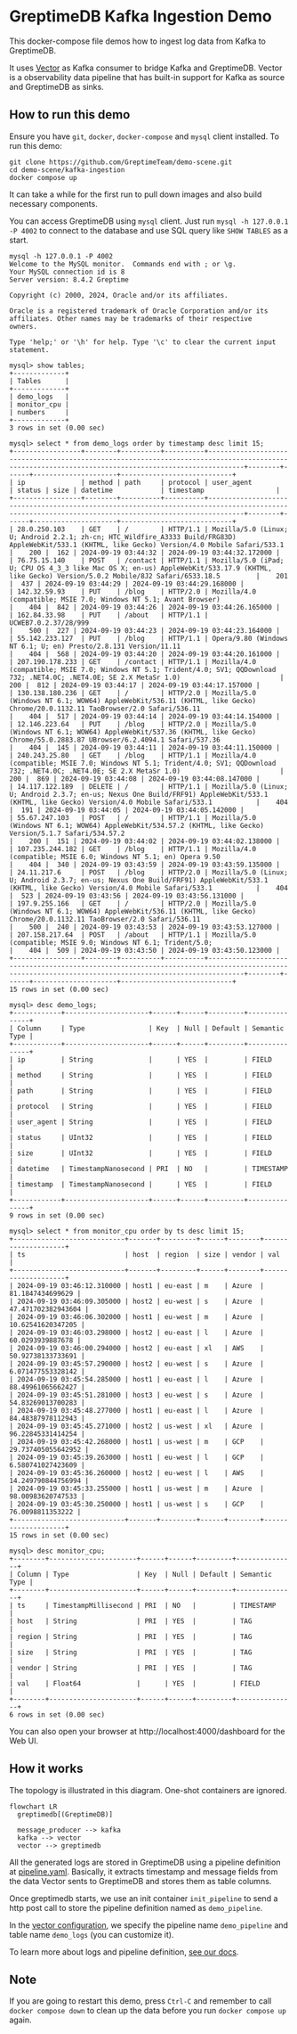 # GreptimeDB Kafka Ingestion Demo

This docker-compose file demos how to ingest log data from Kafka to GreptimeDB.

It uses [Vector](https://vector.dev) as Kafka consumer to bridge Kafka and
GreptimeDB. Vector is a observability data pipeline that has built-in support
for Kafka as source and GreptimeDB as sinks.

## How to run this demo

Ensure you have `git`, `docker`, `docker-compose` and `mysql` client
installed. To run this demo:

```shell
git clone https://github.com/GreptimeTeam/demo-scene.git
cd demo-scene/kafka-ingestion
docker compose up
```

It can take a while for the first run to pull down images and also build
necessary components.

You can access GreptimeDB using `mysql` client. Just run `mysql -h 127.0.0.1 -P
4002` to connect to the database and use SQL query like `SHOW TABLES` as a
start.

```
mysql -h 127.0.0.1 -P 4002
Welcome to the MySQL monitor.  Commands end with ; or \g.
Your MySQL connection id is 8
Server version: 8.4.2 Greptime

Copyright (c) 2000, 2024, Oracle and/or its affiliates.

Oracle is a registered trademark of Oracle Corporation and/or its
affiliates. Other names may be trademarks of their respective
owners.

Type 'help;' or '\h' for help. Type '\c' to clear the current input statement.

mysql> show tables;
+-------------+
| Tables      |
+-------------+
| demo_logs   |
| monitor_cpu |
| numbers     |
+-------------+
3 rows in set (0.00 sec)

mysql> select * from demo_logs order by timestamp desc limit 15;
+-----------------+--------+----------+----------+-----------------------------------------------------------------------------------------------------------------------------------------------------+--------+------+---------------------+----------------------------+
| ip              | method | path     | protocol | user_agent                                                                                                                                          | status | size | datetime            | timestamp                  |
+-----------------+--------+----------+----------+-----------------------------------------------------------------------------------------------------------------------------------------------------+--------+------+---------------------+----------------------------+
| 28.0.250.103    | GET    | /        | HTTP/1.1 | Mozilla/5.0 (Linux; U; Android 2.2.1; zh-cn; HTC_Wildfire_A3333 Build/FRG83D) AppleWebKit/533.1 (KHTML, like Gecko) Version/4.0 Mobile Safari/533.1 |    200 |  162 | 2024-09-19 03:44:32 | 2024-09-19 03:44:32.172000 |
| 76.75.15.140    | POST   | /contact | HTTP/1.1 | Mozilla/5.0 (iPad; U; CPU OS 4_3_3 like Mac OS X; en-us) AppleWebKit/533.17.9 (KHTML, like Gecko) Version/5.0.2 Mobile/8J2 Safari/6533.18.5         |    201 |  437 | 2024-09-19 03:44:29 | 2024-09-19 03:44:29.168000 |
| 142.32.59.93    | PUT    | /blog    | HTTP/2.0 | Mozilla/4.0 (compatible; MSIE 7.0; Windows NT 5.1; Avant Browser)                                                                                   |    404 |  842 | 2024-09-19 03:44:26 | 2024-09-19 03:44:26.165000 |
| 162.84.33.98    | PUT    | /about   | HTTP/1.1 | UCWEB7.0.2.37/28/999                                                                                                                                |    500 |  227 | 2024-09-19 03:44:23 | 2024-09-19 03:44:23.164000 |
| 55.142.233.127  | PUT    | /blog    | HTTP/1.1 | Opera/9.80 (Windows NT 6.1; U; en) Presto/2.8.131 Version/11.11                                                                                     |    404 |  568 | 2024-09-19 03:44:20 | 2024-09-19 03:44:20.161000 |
| 207.190.178.233 | GET    | /contact | HTTP/1.1 | Mozilla/4.0 (compatible; MSIE 7.0; Windows NT 5.1; Trident/4.0; SV1; QQDownload 732; .NET4.0C; .NET4.0E; SE 2.X MetaSr 1.0)                         |    200 |  812 | 2024-09-19 03:44:17 | 2024-09-19 03:44:17.157000 |
| 130.138.180.236 | GET    | /        | HTTP/2.0 | Mozilla/5.0 (Windows NT 6.1; WOW64) AppleWebKit/536.11 (KHTML, like Gecko) Chrome/20.0.1132.11 TaoBrowser/2.0 Safari/536.11                         |    404 |  517 | 2024-09-19 03:44:14 | 2024-09-19 03:44:14.154000 |
| 12.146.223.64   | PUT    | /blog    | HTTP/2.0 | Mozilla/5.0 (Windows NT 6.1; WOW64) AppleWebKit/537.36 (KHTML, like Gecko) Chrome/55.0.2883.87 UBrowser/6.2.4094.1 Safari/537.36                    |    404 |  145 | 2024-09-19 03:44:11 | 2024-09-19 03:44:11.150000 |
| 240.243.25.80   | GET    | /blog    | HTTP/1.1 | Mozilla/4.0 (compatible; MSIE 7.0; Windows NT 5.1; Trident/4.0; SV1; QQDownload 732; .NET4.0C; .NET4.0E; SE 2.X MetaSr 1.0)                         |    200 |  869 | 2024-09-19 03:44:08 | 2024-09-19 03:44:08.147000 |
| 14.117.122.189  | DELETE | /        | HTTP/1.1 | Mozilla/5.0 (Linux; U; Android 2.3.7; en-us; Nexus One Build/FRF91) AppleWebKit/533.1 (KHTML, like Gecko) Version/4.0 Mobile Safari/533.1           |    404 |  191 | 2024-09-19 03:44:05 | 2024-09-19 03:44:05.142000 |
| 55.67.247.103   | POST   | /        | HTTP/1.1 | Mozilla/5.0 (Windows NT 6.1; WOW64) AppleWebKit/534.57.2 (KHTML, like Gecko) Version/5.1.7 Safari/534.57.2                                          |    200 |  151 | 2024-09-19 03:44:02 | 2024-09-19 03:44:02.138000 |
| 107.235.244.182 | GET    | /blog    | HTTP/1.1 | Mozilla/4.0 (compatible; MSIE 6.0; Windows NT 5.1; en) Opera 9.50                                                                                   |    404 |  340 | 2024-09-19 03:43:59 | 2024-09-19 03:43:59.135000 |
| 24.11.217.6     | POST   | /blog    | HTTP/2.0 | Mozilla/5.0 (Linux; U; Android 2.3.7; en-us; Nexus One Build/FRF91) AppleWebKit/533.1 (KHTML, like Gecko) Version/4.0 Mobile Safari/533.1           |    404 |  523 | 2024-09-19 03:43:56 | 2024-09-19 03:43:56.131000 |
| 197.9.255.166   | GET    | /        | HTTP/2.0 | Mozilla/5.0 (Windows NT 6.1; WOW64) AppleWebKit/536.11 (KHTML, like Gecko) Chrome/20.0.1132.11 TaoBrowser/2.0 Safari/536.11                         |    500 |  240 | 2024-09-19 03:43:53 | 2024-09-19 03:43:53.127000 |
| 207.158.217.64  | POST   | /about   | HTTP/1.1 | Mozilla/5.0 (compatible; MSIE 9.0; Windows NT 6.1; Trident/5.0;                                                                                     |    404 |  509 | 2024-09-19 03:43:50 | 2024-09-19 03:43:50.123000 |
+-----------------+--------+----------+----------+-----------------------------------------------------------------------------------------------------------------------------------------------------+--------+------+---------------------+----------------------------+
15 rows in set (0.00 sec)

mysql> desc demo_logs;
+------------+---------------------+------+------+---------+---------------+
| Column     | Type                | Key  | Null | Default | Semantic Type |
+------------+---------------------+------+------+---------+---------------+
| ip         | String              |      | YES  |         | FIELD         |
| method     | String              |      | YES  |         | FIELD         |
| path       | String              |      | YES  |         | FIELD         |
| protocol   | String              |      | YES  |         | FIELD         |
| user_agent | String              |      | YES  |         | FIELD         |
| status     | UInt32              |      | YES  |         | FIELD         |
| size       | UInt32              |      | YES  |         | FIELD         |
| datetime   | TimestampNanosecond | PRI  | NO   |         | TIMESTAMP     |
| timestamp  | TimestampNanosecond |      | YES  |         | FIELD         |
+------------+---------------------+------+------+---------+---------------+
9 rows in set (0.00 sec)

mysql> select * from monitor_cpu order by ts desc limit 15;
+----------------------------+-------+---------+------+--------+--------------------+
| ts                         | host  | region  | size | vendor | val                |
+----------------------------+-------+---------+------+--------+--------------------+
| 2024-09-19 03:46:12.310000 | host1 | eu-east | m    | Azure  |   81.1847434699629 |
| 2024-09-19 03:46:09.305000 | host2 | eu-west | s    | Azure  | 47.471702382943604 |
| 2024-09-19 03:46:06.302000 | host1 | eu-west | m    | Azure  |  10.62541620347205 |
| 2024-09-19 03:46:03.298000 | host2 | eu-east | l    | Azure  |   60.0293939887678 |
| 2024-09-19 03:46:00.294000 | host2 | eu-east | xl   | AWS    |  50.92738133733691 |
| 2024-09-19 03:45:57.290000 | host2 | eu-west | s    | Azure  |  6.071477553328142 |
| 2024-09-19 03:45:54.285000 | host1 | eu-east | l    | Azure  |  88.49961065662427 |
| 2024-09-19 03:45:51.281000 | host3 | eu-west | s    | Azure  |  54.83269013700283 |
| 2024-09-19 03:45:48.277000 | host1 | eu-east | l    | Azure  |  84.48387978112943 |
| 2024-09-19 03:45:45.271000 | host2 | us-west | xl   | Azure  |  96.22845331414254 |
| 2024-09-19 03:45:42.268000 | host1 | us-west | m    | GCP    | 29.737405055642952 |
| 2024-09-19 03:45:39.263000 | host1 | eu-west | l    | GCP    |  6.580741027423609 |
| 2024-09-19 03:45:36.260000 | host2 | eu-west | l    | AWS    | 14.249790844756994 |
| 2024-09-19 03:45:33.255000 | host1 | us-west | m    | Azure  |  98.00983620747533 |
| 2024-09-19 03:45:30.250000 | host1 | us-west | s    | GCP    |   76.0098811353222 |
+----------------------------+-------+---------+------+--------+--------------------+
15 rows in set (0.00 sec)

mysql> desc monitor_cpu;
+--------+----------------------+------+------+---------+---------------+
| Column | Type                 | Key  | Null | Default | Semantic Type |
+--------+----------------------+------+------+---------+---------------+
| ts     | TimestampMillisecond | PRI  | NO   |         | TIMESTAMP     |
| host   | String               | PRI  | YES  |         | TAG           |
| region | String               | PRI  | YES  |         | TAG           |
| size   | String               | PRI  | YES  |         | TAG           |
| vendor | String               | PRI  | YES  |         | TAG           |
| val    | Float64              |      | YES  |         | FIELD         |
+--------+----------------------+------+------+---------+---------------+
6 rows in set (0.00 sec)
```

You can also open your browser at http://localhost:4000/dashboard for the Web
UI.

## How it works

The topology is illustrated in this diagram. One-shot containers are ignored.

```mermaid
flowchart LR
  greptimedb[(GreptimeDB)]

  message_producer --> kafka
  kafka --> vector
  vector --> greptimedb
```

All the generated logs are stored in GreptimeDB using a pipeline definition at
[pipeline.yaml](./config_data/pipeline.yaml). Basically, it extracts timestamp
and message fields from the data Vector sents to GreptimeDB and stores them as
table columns.

Once greptimedb starts, we use an init container `init_pipeline` to send a http
post call to store the pipeline definition named as `demo_pipeline`.

In the [vector configuration](./config_data/vector.toml), we specify the
pipeline name `demo_pipeline` and table name `demo_logs` (you can customize it).

To learn more about logs and pipeline definition, [see our
docs](https://docs.greptime.com/user-guide/logs/overview).

## Note

If you are going to restart this demo, press `Ctrl-C` and remember to call
`docker compose down` to clean up the data before you run `docker compose up`
again.
